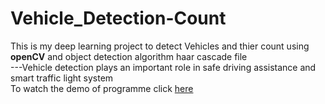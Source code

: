 # Vehicle_Detection-Count

This is my deep learning project to detect Vehicles and thier count using **openCV** and object detection algorithm haar cascade file <br>
---Vehicle detection plays an important role in safe driving assistance and smart traffic light system<br>
To watch the demo of programme click [here]()
